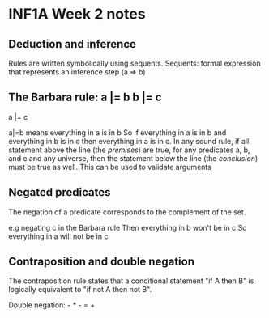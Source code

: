 # INF1A Week 2 notes

## Deduction and inference
Rules are written symbolically using sequents.
Sequents: formal expression that represents an inference step (a => b)

The Barbara rule:
a |= b	b |= c
---------------
a |= c

a|=b  means everything in a is in b
So if everything in a is in b and everything in b is in c then everything in a is in c.
In any sound rule, if all statement above the line (the *premises*) are true, for any predicates a, b, and c and any universe, then the statement below the line (the *conclusion*) must be true as well.
This can be used to validate arguments

## Negated predicates
The negation of a predicate corresponds to the complement of the set.

e.g negating c in the Barbara rule
Then everything in b won't be in c
So everything in a will not be in c

## Contraposition and double negation
The contraposition rule states that a conditional statement "if A then B" is logically equivalent to "if not A then not B".

Double negation: - \* - = +


